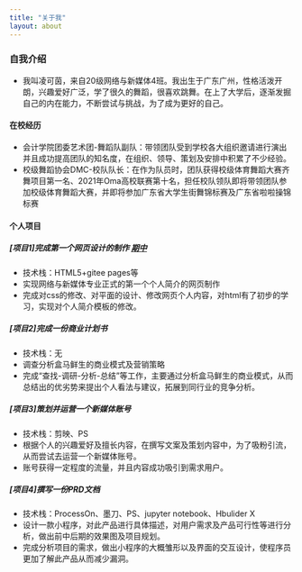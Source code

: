 ```yaml
---
title: "关于我"
layout: about
---
```


### 自我介绍
- 我叫凌可茵，来自20级网络与新媒体4班。我出生于广东广州，性格活泼开朗，兴趣爱好广泛，学了很久的舞蹈，很喜欢跳舞。在上了大学后，逐渐发掘自己的内在能力，不断尝试与挑战，为了成为更好的自己。

#### 在校经历
- 会计学院团委艺术团-舞蹈队副队：带领团队受到学校各大组织邀请进行演出并且成功提高团队的知名度，在组织、领导、策划及安排中积累了不少经验。
- 校级舞蹈协会DMC-校队队长：在作为队员时，团队获得校级体育舞蹈大赛齐舞项目第一名、2021年Oma高校联赛第十名，担任校队领队即将带领团队参加校级体育舞蹈大赛，并即将参加广东省大学生街舞锦标赛及广东省啦啦操锦标赛

#### 个人项目
##### [项目1]完成第一个网页设计的制作 [期中](https://lengcoyin.github.io/resume-master/)
- 技术栈：HTML5+gitee pages等
- 实现网络与新媒体专业正式的第一个个人简介的网页制作
- 完成对css的修改、对平面的设计、修改网页个人内容，对html有了初步的学习，实现对个人简介模板的修改。

##### [项目2]完成一份商业计划书
- 技术栈：无
- 调查分析盒马鲜生的商业模式及营销策略
- 完成“查找-调研-分析-总结”等工作，主要通过分析盒马鲜生的商业模式，从而总结出的优劣势来提出个人看法与建议，拓展到同行业的竞争分析。

##### [项目3]策划并运营一个新媒体账号
- 技术栈：剪映、PS
- 根据个人的兴趣爱好及擅长内容，在撰写文案及策划内容中，为了吸粉引流，从而尝试去运营一个新媒体账号。
- 账号获得一定程度的流量，并且内容成功吸引到需求用户。

##### [项目4]撰写一份PRD文档
- 技术栈：ProcessOn、墨刀、PS、jupyter notebook、Hbulider X
- 设计一款小程序，对此产品进行具体描述，对用户需求及产品可行性等进行分析，做出前中后期的效果图及项目规划。
- 完成分析项目的需求，做出小程序的大概雏形以及界面的交互设计，使程序员更加了解此产品从而减少漏洞。